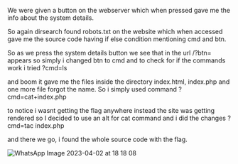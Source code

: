 We were given a button on the webserver which when pressed gave me the info about the system details.

So again dirsearch found robots.txt on the website which when accessed gave me the source code having if else condition mentioning cmd and btn.

So as we press the system details button we see that in the url /?btn= appears so simply i changed btn to cmd and to check for if the commands work i tried ?cmd=ls

and boom it gave me the files inside the directory index.html, index.php and one more file forgot the name. So i simply used command ?cmd=cat+index.php

to notice i wasnt getting the flag anywhere instead the site was getting rendered so I decided to use an alt for cat command and i did the changes ?cmd=tac index.php

and there we go, i found the whole source code with the flag.

![WhatsApp Image 2023-04-02 at 18 18 08](https://user-images.githubusercontent.com/76834257/229353786-d4adc0b6-9c26-4d13-b25a-23461155583b.jpg)

